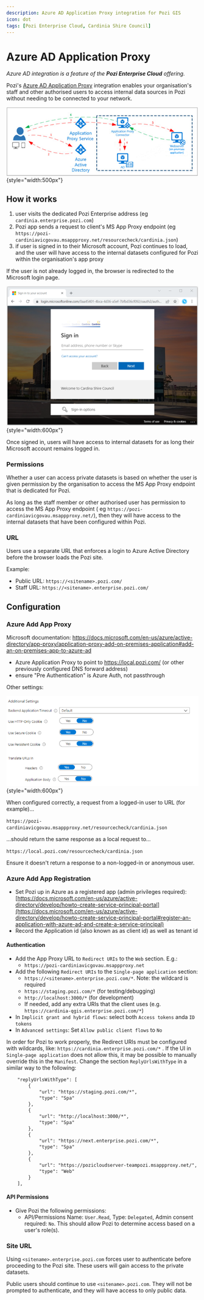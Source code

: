 ```yaml
---
description: Azure AD Application Proxy integration for Pozi GIS
icon: dot
tags: [Pozi Enterprise Cloud, Cardinia Shire Council]
---
```


# Azure AD Application Proxy

*Azure AD integration is a feature of the **Pozi Enterprise Cloud** offering.*

Pozi's [Azure AD Application Proxy](https://azure.microsoft.com/en-au/services/active-directory/) integration enables your organisation's staff and other authorised users to access internal data sources in Pozi without needing to be connected to your network.

![](/dev-guide/img/azure-app-proxy-overview.png){style="width:500px"}

## How it works

1. user visits the dedicated Pozi Enterprise address (eg `cardinia.enterprise.pozi.com`)
2. Pozi app sends a request to client's MS App Proxy endpoint (eg `https://pozi-cardiniavicgovau.msappproxy.net/resourcecheck/cardinia.json`)
3. if user is signed in to their Microsoft account, Pozi continues to load, and the user will have access to the internal datasets configured for Pozi within the organisation's app proxy

If the user is not already logged in, the browser is redirected to the Microsoft login page.

![](./img/azure-ad-login.png){style="width:600px"}

Once signed in, users will have access to internal datasets for as long their Microsoft account remains logged in.

### Permissions

Whether a user can access private datasets is based on whether the user is given permission by the organisation to access the MS App Proxy endpoint that is dedicated for Pozi.

As long as the staff member or other authorised user has permission to access the MS App Proxy endpoint ( eg `https://pozi-cardiniavicgovau.msappproxy.net/`), then they will have access to the internal datasets that have been configured within Pozi.

### URL

Users use a separate URL that enforces a login to Azure Active Directory before the browser loads the Pozi site.

Example:

* Public URL: `https://<sitename>.pozi.com/`
* Staff URL: `https://<sitename>.enterprise.pozi.com/`

## Configuration

### Azure Add App Proxy

Microsoft documentation: https://docs.microsoft.com/en-us/azure/active-directory/app-proxy/application-proxy-add-on-premises-application#add-an-on-premises-app-to-azure-ad

* Azure Application Proxy to point to https://local.pozi.com/ (or other previously configured DNS forward address)
* ensure "Pre Authentication" is Azure Auth, not passthrough

Other settings:

![](/dev-guide/img/azure-settings.png){style="width:600px"}

When configured correctly, a request from a logged-in user to URL (for example)...

`https://pozi-cardiniavicgovau.msappproxy.net/resourcecheck/cardinia.json`

...should return the same response as a local request to...

`https://local.pozi.com/resourcecheck/cardinia.json`

Ensure it doesn't return a response to a non-logged-in or anonymous user.

### Azure Add App Registration

* Set Pozi up in Azure as a registered app (admin privileges required): [https://docs.microsoft.com/en-us/azure/active-directory/develop/howto-create-service-principal-portal](https://docs.microsoft.com/en-us/azure/active-directory/develop/howto-create-service-principal-portal#register-an-application-with-azure-ad-and-create-a-service-principal)
* Record the Application id (also known as as client id) as well as tenant id

#### Authentication
* Add the App Proxy URL to `Redirect URIs` to the `Web` section. E.g.:
  * `https://pozi-cardiniavicgovau.msappproxy.net`
* Add the following `Redirect URIs` to the `Single-page application` section:
  * `https://<sitename>.enterprise.pozi.com/*`. Note: the wildcard is required
  * `https://staging.pozi.com/*` (for testing/debugging)
  * `http://localhost:3000/*` (for development)
  * If needed, add any extra URIs that the client uses (e.g. `https://cardinia-qgis.enterprise.pozi.com/*`)
* In `Implicit grant and hybrid flows`: select both `Access tokens` anda `ID tokens`
* In `Advanced settings`: Set `Allow public client flows` to `No`

In order for Pozi to work properly, the Redirect URIs must be configured with wildcards, like: `https://cardinia.enterprise.pozi.com/*` .
If the UI in `Single-page application` does not allow this, it may be possible to manually override this in the `Manifest`. Change the section `ReplyUrlsWithType` in a similar way to the following:

```
    "replyUrlsWithType": [
        {
            "url": "https://staging.pozi.com/*",
            "type": "Spa"
        },
        {
            "url": "http://localhost:3000/*",
            "type": "Spa"
        },
        {
            "url": "https://next.enterprise.pozi.com/*",
            "type": "Spa"
        },
        {
            "url": "https://pozicloudserver-teampozi.msappproxy.net/",
            "type": "Web"
        }
    ],
```

#### API Permissions
* Give Pozi the following permissions:
  - API/Permissions Name: `User.Read`, Type: `Delegated`, Admin consent required: `No`. This should allow Pozi to determine access based on a user's role(s).

### Site URL

Using `<sitename>.enterprise.pozi.com` forces user to authenticate before proceeding to the Pozi site. These users will gain access to the private datasets.

Public users should continue to use `<sitename>.pozi.com`. They will not be prompted to authenticate, and they will have access to only public data.
